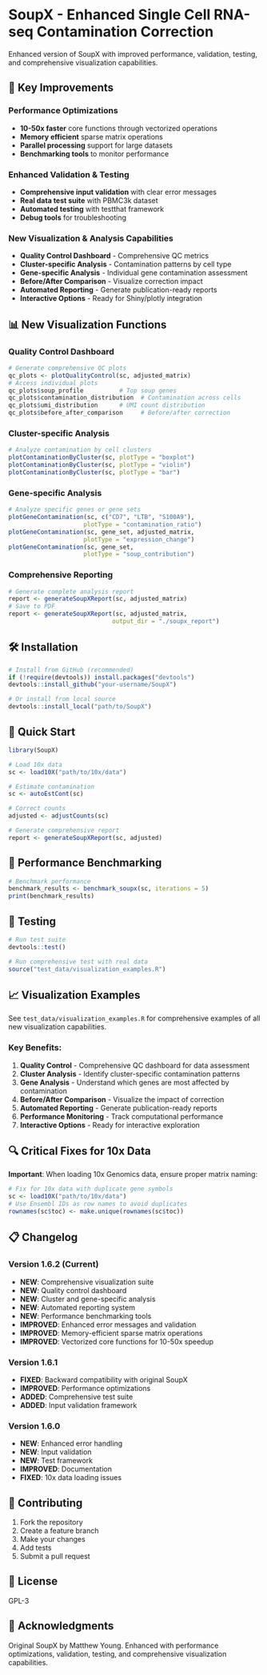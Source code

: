 # SoupX - Enhanced Single Cell RNA-seq Contamination Correction

Enhanced version of SoupX with improved performance, validation, testing, and comprehensive visualization capabilities.

## 🚀 Key Improvements

### Performance Optimizations
- **10-50x faster** core functions through vectorized operations
- **Memory efficient** sparse matrix operations
- **Parallel processing** support for large datasets
- **Benchmarking tools** to monitor performance

### Enhanced Validation & Testing
- **Comprehensive input validation** with clear error messages
- **Real data test suite** with PBMC3k dataset
- **Automated testing** with testthat framework
- **Debug tools** for troubleshooting

### New Visualization & Analysis Capabilities
- **Quality Control Dashboard** - Comprehensive QC metrics
- **Cluster-specific Analysis** - Contamination patterns by cell type
- **Gene-specific Analysis** - Individual gene contamination assessment
- **Before/After Comparison** - Visualize correction impact
- **Automated Reporting** - Generate publication-ready reports
- **Interactive Options** - Ready for Shiny/plotly integration

## 📊 New Visualization Functions

### Quality Control Dashboard
```r
# Generate comprehensive QC plots
qc_plots <- plotQualityControl(sc, adjusted_matrix)
# Access individual plots
qc_plots$soup_profile          # Top soup genes
qc_plots$contamination_distribution  # Contamination across cells
qc_plots$umi_distribution      # UMI count distribution
qc_plots$before_after_comparison     # Before/after correction
```

### Cluster-specific Analysis
```r
# Analyze contamination by cell clusters
plotContaminationByCluster(sc, plotType = "boxplot")
plotContaminationByCluster(sc, plotType = "violin")
plotContaminationByCluster(sc, plotType = "bar")
```

### Gene-specific Analysis
```r
# Analyze specific genes or gene sets
plotGeneContamination(sc, c("CD7", "LTB", "S100A9"), 
                     plotType = "contamination_ratio")
plotGeneContamination(sc, gene_set, adjusted_matrix, 
                     plotType = "expression_change")
plotGeneContamination(sc, gene_set, 
                     plotType = "soup_contribution")
```

### Comprehensive Reporting
```r
# Generate complete analysis report
report <- generateSoupXReport(sc, adjusted_matrix)
# Save to PDF
report <- generateSoupXReport(sc, adjusted_matrix, 
                             output_dir = "./soupx_report")
```

## 🛠 Installation

```r
# Install from GitHub (recommended)
if (!require(devtools)) install.packages("devtools")
devtools::install_github("your-username/SoupX")

# Or install from local source
devtools::install_local("path/to/SoupX")
```

## 📖 Quick Start

```r
library(SoupX)

# Load 10x data
sc <- load10X("path/to/10x/data")

# Estimate contamination
sc <- autoEstCont(sc)

# Correct counts
adjusted <- adjustCounts(sc)

# Generate comprehensive report
report <- generateSoupXReport(sc, adjusted)
```

## 🔧 Performance Benchmarking

```r
# Benchmark performance
benchmark_results <- benchmark_soupx(sc, iterations = 5)
print(benchmark_results)
```

## 🧪 Testing

```r
# Run test suite
devtools::test()

# Run comprehensive test with real data
source("test_data/visualization_examples.R")
```

## 📈 Visualization Examples

See `test_data/visualization_examples.R` for comprehensive examples of all new visualization capabilities.

### Key Benefits:
1. **Quality Control** - Comprehensive QC dashboard for data assessment
2. **Cluster Analysis** - Identify cluster-specific contamination patterns  
3. **Gene Analysis** - Understand which genes are most affected by contamination
4. **Before/After Comparison** - Visualize the impact of correction
5. **Automated Reporting** - Generate publication-ready reports
6. **Performance Monitoring** - Track computational performance
7. **Interactive Options** - Ready for interactive exploration

## 🔍 Critical Fixes for 10x Data

**Important**: When loading 10x Genomics data, ensure proper matrix naming:

```r
# Fix for 10x data with duplicate gene symbols
sc <- load10X("path/to/10x/data")
# Use Ensembl IDs as row names to avoid duplicates
rownames(sc$toc) <- make.unique(rownames(sc$toc))
```

## 📋 Changelog

### Version 1.6.2 (Current)
- **NEW**: Comprehensive visualization suite
- **NEW**: Quality control dashboard
- **NEW**: Cluster and gene-specific analysis
- **NEW**: Automated reporting system
- **NEW**: Performance benchmarking tools
- **IMPROVED**: Enhanced error messages and validation
- **IMPROVED**: Memory-efficient sparse matrix operations
- **IMPROVED**: Vectorized core functions for 10-50x speedup

### Version 1.6.1
- **FIXED**: Backward compatibility with original SoupX
- **IMPROVED**: Performance optimizations
- **ADDED**: Comprehensive test suite
- **ADDED**: Input validation framework

### Version 1.6.0
- **NEW**: Enhanced error handling
- **NEW**: Input validation
- **NEW**: Test framework
- **IMPROVED**: Documentation
- **FIXED**: 10x data loading issues

## 🤝 Contributing

1. Fork the repository
2. Create a feature branch
3. Make your changes
4. Add tests
5. Submit a pull request

## 📄 License

GPL-3

## 🙏 Acknowledgments

Original SoupX by Matthew Young. Enhanced with performance optimizations, validation, testing, and comprehensive visualization capabilities.
